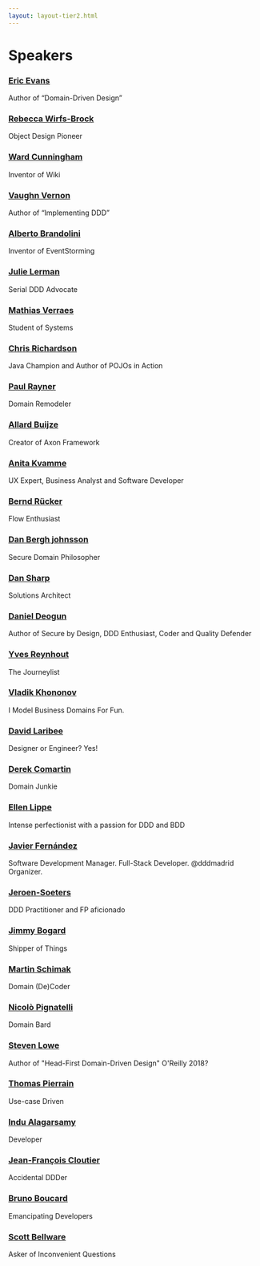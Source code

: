 ```yaml
---
layout: layout-tier2.html
---
```


<div class="container section speakers">
  <h1 class="section-header">Speakers</h1>
  <div class="row">
    <div class="speaker-container">
      <a href="eric-evans.html"><div class="speaker-img eric-evans">
      </div></a>
      <h3><a class="speaker-name" href="eric-evans.html">Eric Evans</a></h3>
      <p class="speaker-details">Author of “Domain-Driven Design”</p>
    </div>
    <div class="speaker-container">
      <a href="rebecca-wirfs-brock.html"><div class="speaker-img rebecca-wirfs-brock">
      </div></a>
      <h3><a class="speaker-name" href="rebecca-wirfs-brock.html">Rebecca Wirfs-Brock</a></h3>
      <p class="speaker-details">Object Design Pioneer</p>
    </div>
    <div class="speaker-container">
      <a href="ward-cunningham.html"><div class="speaker-img ward-cunningham">
      </div></a>
      <h3><a class="speaker-name" href="ward-cunningham.html">Ward Cunningham</a></h3>
      <p class="speaker-details">Inventor of Wiki</p>
    </div>
    <div class="speaker-container">
      <a href="vaughn-vernon.html"><div class="speaker-img vaughn-vernon">
      </div></a>
      <h3><a class="speaker-name" href="vaughn-vernon.html">Vaughn Vernon</a></h3>
      <p class="speaker-details">Author of “Implementing DDD”</p>
    </div>
  </div>
  <div class="row">
    <div class="speaker-container">
      <a href="alberto-brandolini.html"><div class="speaker-img alberto-brandolini">
      </div></a>
      <h3><a class="speaker-name" href="alberto-brandolini.html">Alberto Brandolini</a></h3>
      <p class="speaker-details">Inventor of EventStorming</p>
    </div>
    <div class="speaker-container">
      <a href="julie-lerman.html"><div class="speaker-img julie-lerman">
      </div></a>
      <h3><a class="speaker-name" href="julie-lerman.html">Julie Lerman</a></h3>
      <p class="speaker-details">Serial DDD Advocate</p>
    </div>
    <div class="speaker-container">
      <a href="mathias-verraes.html"><div class="speaker-img mathias-verraes">
      </div></a>
      <h3><a class="speaker-name" href="mathias-verraes.html">Mathias Verraes</a></h3>
      <p class="speaker-details">Student of Systems</p>
    </div>
    <div class="speaker-container">
      <a href="chris-richardson.html"><div class="speaker-img chris-richardson">
      </div></a>
      <h3><a class="speaker-name" href="chris-richardson.html">Chris Richardson</a></h3>
      <p class="speaker-details">Java Champion and Author of POJOs in Action</p>
    </div>
  </div>
  <div class="row">
    <div class="speaker-container">
      <a href="paul-rayner.html"><div class="speaker-img paul-rayner">
      </div></a>
      <h3><a class="speaker-name" href="paul-rayner.html">Paul Rayner</a></h3>
      <p class="speaker-details">Domain Remodeler</p>
    </div>
    <div class="speaker-container">
      <a href="allard-buijze.html"><div class="speaker-img allard-buijze">
      </div></a>
      <h3><a class="speaker-name" href="allard-buijze.html">Allard Buijze</a></h3>
      <p class="speaker-details">Creator of Axon Framework</p>
    </div>
    <div class="speaker-container">
      <a href="anita-kvamme.html"><div class="speaker-img anita-kvamme">
      </div></a>
      <h3><a class="speaker-name" href="anita-kvamme.html">Anita Kvamme</a></h3>
      <p class="speaker-details">UX Expert, Business Analyst and Software Developer</p>
    </div>
    <div class="speaker-container">
      <a href="bernd-rücker.html"><div class="speaker-img bernd-rücker">
      </div></a>
      <h3><a class="speaker-name" href="bernd-rücker.html">Bernd Rücker</a></h3>
      <p class="speaker-details">Flow Enthusiast</p>
    </div>
  </div>
    <div class="row">
      <div class="speaker-container">
        <a href="dan-bergh-johnsson.html"><div class="speaker-img dan-bergh-johnsson">
        </div></a>
        <h3><a class="speaker-name" href="dan-bergh-johnsson.html">Dan Bergh johnsson</a></h3>
        <p class="speaker-details">Secure Domain Philosopher</p>
      </div>
      <div class="speaker-container">
        <a href="dan-sharp.html"><div class="speaker-img dan-sharp">
        </div></a>
        <h3><a class="speaker-name" href="dan-sharp.html">Dan Sharp</a></h3>
        <p class="speaker-details">Solutions Architect</p>
      </div>
      <div class="speaker-container">
        <a href="daniel-deogun.html"><div class="speaker-img daniel-deogun">
        </div></a>
        <h3><a class="speaker-name" href="daniel-deogun.html">Daniel Deogun</a></h3>
        <p class="speaker-details">Author of Secure by Design, DDD Enthusiast, Coder and Quality Defender</p>
      </div>
      <div class="speaker-container">
        <a href="yves-reynhout.html"><div class="speaker-img yves-reynhout">
        </div></a>
        <h3><a class="speaker-name" href="yves-reynhout.html">Yves Reynhout</a></h3>
        <p class="speaker-details">The Journeylist</p>
      </div>
  </div>
  <div class="row">
    <div class="speaker-container">
      <a href="vladik-khononov.html"><div class="speaker-img vladik-khononov">
      </div></a>
      <h3><a class="speaker-name" href="vladik-khononov.html">Vladik Khononov</a></h3>
      <p class="speaker-details">I Model Business Domains For Fun.</p>
    </div>
    <div class="speaker-container">
      <a href="david-laribee.html"><div class="speaker-img david-laribee">
      </div></a>
      <h3><a class="speaker-name" href="david-laribee.html">David Laribee</a></h3>
      <p class="speaker-details">Designer or Engineer? Yes!</p>
    </div>
    <div class="speaker-container">
      <a href="derek-comartin.html"><div class="speaker-img derek-comartin">
      </div></a>
      <h3><a class="speaker-name" href="derek-comartin.html">Derek Comartin</a></h3>
      <p class="speaker-details">Domain Junkie</p>
    </div>
    <div class="speaker-container">
      <a href="ellen-lippe.html"><div class="speaker-img ellen-lippe">
      </div></a>
      <h3><a class="speaker-name" href="ellen-lippe.html">Ellen Lippe</a></h3>
      <p class="speaker-details">Intense perfectionist with a passion for DDD and BDD
</p>
    </div>
  </div>
  <div class="row">
    <div class="speaker-container">
      <a href="javier-fernandez.html"><div class="speaker-img javier-fernandez">
      </div></a>
      <h3><a class="speaker-name" href="javier-fernandez.html">Javier Fernández</a></h3>
      <p class="speaker-details">Software Development Manager. Full-Stack Developer. @dddmadrid Organizer.</p>
    </div>
    <div class="speaker-container">
      <a href="jeroen-soeters.html"><div class="speaker-img jeroen-soeters">
      </div></a>
      <h3><a class="speaker-name" href="jeroen-soeters.html">Jeroen-Soeters</a></h3>
      <p class="speaker-details">DDD Practitioner and FP aficionado</p>
    </div>
    <div class="speaker-container">
      <a href="jimmy-bogard.html"><div class="speaker-img jimmy-bogard">
      </div></a>
      <h3><a class="speaker-name" href="jimmy-bogard.html">Jimmy Bogard</a></h3>
      <p class="speaker-details">Shipper of Things</p>
    </div>
    <div class="speaker-container">
      <a href="martin-schimak.html"><div class="speaker-img martin-schimak">
      </div></a>
      <h3><a class="speaker-name" href="martin-schimak.html">Martin Schimak</a></h3>
      <p class="speaker-details">Domain (De)Coder</p>
    </div>
  </div>
  <div class="row">
    <div class="speaker-container">
      <a href="nicolo-pignatelli.html"><div class="speaker-img nicolo-pignatelli">
      </div></a>
      <h3><a class="speaker-name" href="nicolo-pignatelli.html">Nicolò Pignatelli</a></h3>
      <p class="speaker-details">Domain Bard</p>
    </div>
    <div class="speaker-container">
      <a href="steven-lowe.html"><div class="speaker-img steven-lowe">
      </div></a>
      <h3><a class="speaker-name" href="steven-lowe.html">Steven Lowe</a></h3>
      <p class="speaker-details">Author of "Head-First Domain-Driven Design" O'Reilly 2018?</p>
    </div>
    <div class="speaker-container">
      <a href="thomas-pierrain.html"><div class="speaker-img thomas-pierrain">
      </div></a>
      <h3><a class="speaker-name" href="thomas-pierrain.html">Thomas Pierrain</a></h3>
      <p class="speaker-details">Use-case Driven</p>
    </div>
    <div class="speaker-container">
      <a href="indu-alagarsamy.html"><div class="speaker-img indu-alagarsamy">
      </div></a>
      <h3><a class="speaker-name" href="indu-alagarsamy.html">Indu Alagarsamy</a></h3>
      <p class="speaker-details">Developer</p>
    </div>    
  </div>
  <div class="row">
    <div class="speaker-container">
      <a href="jean-francois-cloutier.html"><div class="speaker-img jean-francois-cloutier">
      </div></a>
      <h3><a class="speaker-name" href="jean-francois-cloutier.html">Jean-François Cloutier</a></h3>
      <p class="speaker-details">Accidental DDDer</p>
    </div>
    <div class="speaker-container">
      <a href="bruno-boucard.html"><div class="speaker-img bruno-boucard">
      </div></a>
      <h3><a class="speaker-name" href="bruno-boucard.html">Bruno Boucard</a></h3>
      <p class="speaker-details">Emancipating Developers</p>
    </div>
    <div class="speaker-container">
      <a href="scott-bellware.html"><div class="speaker-img scott-bellware">
      </div></a>
      <h3><a class="speaker-name" href="scott-bellware.html">Scott Bellware</a></h3>
      <p class="speaker-details">Asker of Inconvenient Questions</p>
    </div>
  </div>
</div>
